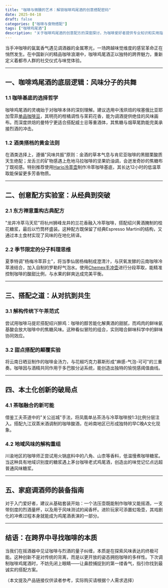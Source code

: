 ```yaml
---
title: "咖啡与微醺的艺术：解锁咖啡鸡尾酒的创意搭配密码"
date: 2025-04-18
draft: false
categories: ["咖啡与食物搭配"]
tags: ["咖啡鸡尾酒"]
description: "关于咖啡鸡尾酒的创意配方的深度探讨，为咖啡爱好者提供专业知识和实用指南。"
---
```


当手冲咖啡的氤氲香气遇见调酒器的金属寒光，一场跨越味觉维度的感官革命正在悄然发生。在中国新兴的精品咖啡浪潮中，咖啡鸡尾酒正以独特的跨界魅力，重新定义着都市人群的社交仪式与味觉体验。

---

## 一、咖啡鸡尾酒的底层逻辑：风味分子的共舞

### 1.1 咖啡基底的选择哲学
咖啡鸡尾酒的灵魂始于对咖啡本体的深刻理解。建议选用中浅烘焙的埃塞俄比亚耶加雪菲[单品咖啡豆](https://www.amazon.com/s?k=%E5%8D%95%E5%93%81%E5%92%96%E5%95%A1%E8%B1%86&tag=coffeeprism-20)，其明亮的柑橘调性与茉莉花香，能为调酒提供绝佳的风味画布。而深度烘焙的曼特宁更适合搭配威士忌等重酒体，其焦糖与烟草尾韵能完美承接烈酒的冲击。

### 1.2 酒类搭档的黄金法则
在酒类选择上，遵循"风味共振"原则：金酒的草本气息与肯尼亚咖啡的黑醋栗酸质天生绝配；龙舌兰的矿物感遇上危地马拉咖啡的坚果奶油调，会迸发奇妙的焦糖布丁既视感。特别推荐使用[Hario冷萃壶](https://www.amazon.com/s?k=Hario%E5%86%B7%E8%90%83%E5%A3%B6&tag=coffeeprism-20)制作冷萃咖啡基底，其长达12小时的低温萃取能保留更多芳香物质。

---

## 二、创意配方实验室：从经典到突破

### 2.1 东方禅意重构古典配方
"龙井冷萃马天尼"将杭州狮峰龙井的兰花香融入冷萃咖啡，搭配绍兴黄酒腌制的桂花糖浆，最后以竹筒杯盛装。这种配方既保留了经典Espresso Martini的结构，又通过本土食材实现了风味的在地化转译。

### 2.2 季节限定的分子料理思维
夏季特调"杨梅冷萃菲士"，将当季仙居杨梅制成澄清汁，与厌氧发酵的云南咖啡冷萃液结合，加入自制的罗勒籽气泡水。使用[Chemex手冲壶](https://www.amazon.com/s?k=Chemex%E6%89%8B%E5%86%B2%E5%A3%B6&tag=coffeeprism-20)进行分段萃取，能精准控制咖啡的酸甜比例，与水果的鲜爽达成完美平衡。

---

## 三、搭配之道：从对抗到共生

### 3.1 解构传统下午茶范式
尝试用咖啡马提尼搭配绍兴醉鸡：咖啡的醇苦能化解黄酒的甜腻，而鸡肉的鲜味氨基酸会放大咖啡中的焦糖风味。这种看似冒险的组合，实则暗合鲜味科学中的鲜味协同效应。

### 3.2 甜点搭配的颠覆实验
将云南日晒豆制作的咖啡金汤力，与花椒巧克力慕斯形成"麻感-气泡-可可"的三重奏。咖啡因与酒精共同作用于多巴胺分泌系统，能创造出独特的愉悦感阈值曲线。

---

## 四、本土化创新的破局点

### 4.1 茶咖融合的新可能
借鉴工夫茶道中的"关公巡城"手法，将凤凰单丛茶汤与冷萃咖啡按1:3比例分层注入。搭配九江双蒸米酒调制的咖啡酸酒，在岭南地区已形成独特的早C晚A文化现象。

### 4.2 地域风味的解构重组
川渝地区的咖啡师正尝试用火锅底料中的八角、山柰等香料，低温慢煮咖啡糖浆。当这种具有地域识别度的糖浆遇上茅台咖啡老式鸡尾酒，创造出的味觉记忆点远超普通风味糖浆。

---

## 五、家庭调酒师的装备指南

对于入门爱好者，建议从基础套装开始：一个法压壶既能制作咖啡又能摇酒，一支带刻度的烈酒量杯，以及用于风味测试的闻香杯。进阶玩家可添置虹吸壶，其戏剧化的冲煮过程本身就能成为鸡尾酒表演的一部分。

---

## 结语：在跨界中寻找咖啡的本质

当我们在摇酒器中见证咖啡与烈酒的量子纠缠，本质是在探索风味表达的终极可能。这种创新不是对传统的背离，而是以更开放的姿态拥抱咖啡的多样性。下次调制咖啡鸡尾酒时，不妨先闭上眼睛——让鼻腔捕捉到的第一缕香气，指引你找到最诚实的搭配方案。

（本文提及产品链接仅供读者参考，实际购买请根据个人需求选择）